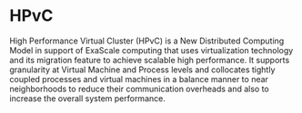 # HPvC
High Performance Virtual Cluster (HPvC) is a New Distributed Computing Model in support of ExaScale computing that uses virtualization technology and its migration feature to achieve scalable high performance. It supports granularity at Virtual Machine and Process levels and collocates tightly coupled processes and virtual machines in a balance manner to near neighborhoods to reduce their communication overheads and also to increase the overall system performance.
